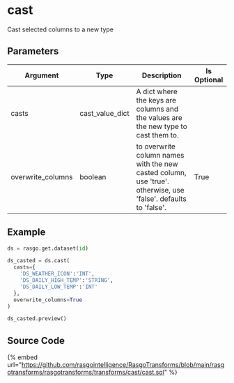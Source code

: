 

# cast

Cast selected columns to a new type


## Parameters

|     Argument      |      Type       |                                                  Description                                                   | Is Optional |
| ----------------- | --------------- | -------------------------------------------------------------------------------------------------------------- | ----------- |
| casts             | cast_value_dict | A dict where the keys are columns and the values are the new type to cast them to.                             |             |
| overwrite_columns | boolean         | to overwrite column names with the new casted column, use 'true'. otherwise, use 'false'. defaults to 'false'. | True        |


## Example

```python
ds = rasgo.get.dataset(id)

ds_casted = ds.cast(
  casts={
    'DS_WEATHER_ICON':'INT',
    'DS_DAILY_HIGH_TEMP':'STRING',
    'DS_DAILY_LOW_TEMP':'INT'
  },
  overwrite_columns=True
)

ds_casted.preview()

```

## Source Code

{% embed url="https://github.com/rasgointelligence/RasgoTransforms/blob/main/rasgotransforms/rasgotransforms/transforms/cast/cast.sql" %}
